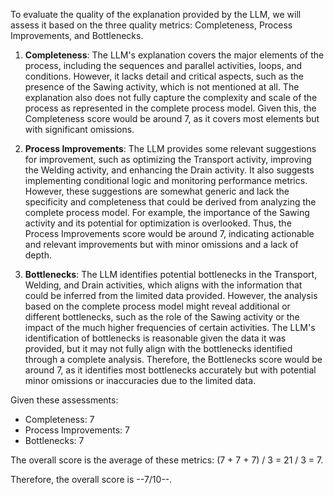 To evaluate the quality of the explanation provided by the LLM, we will assess it based on the three quality metrics: Completeness, Process Improvements, and Bottlenecks.

1. **Completeness**: The LLM's explanation covers the major elements of the process, including the sequences and parallel activities, loops, and conditions. However, it lacks detail and critical aspects, such as the presence of the Sawing activity, which is not mentioned at all. The explanation also does not fully capture the complexity and scale of the process as represented in the complete process model. Given this, the Completeness score would be around 7, as it covers most elements but with significant omissions.

2. **Process Improvements**: The LLM provides some relevant suggestions for improvement, such as optimizing the Transport activity, improving the Welding activity, and enhancing the Drain activity. It also suggests implementing conditional logic and monitoring performance metrics. However, these suggestions are somewhat generic and lack the specificity and completeness that could be derived from analyzing the complete process model. For example, the importance of the Sawing activity and its potential for optimization is overlooked. Thus, the Process Improvements score would be around 7, indicating actionable and relevant improvements but with minor omissions and a lack of depth.

3. **Bottlenecks**: The LLM identifies potential bottlenecks in the Transport, Welding, and Drain activities, which aligns with the information that could be inferred from the limited data provided. However, the analysis based on the complete process model might reveal additional or different bottlenecks, such as the role of the Sawing activity or the impact of the much higher frequencies of certain activities. The LLM's identification of bottlenecks is reasonable given the data it was provided, but it may not fully align with the bottlenecks identified through a complete analysis. Therefore, the Bottlenecks score would be around 7, as it identifies most bottlenecks accurately but with potential minor omissions or inaccuracies due to the limited data.

Given these assessments:
- Completeness: 7
- Process Improvements: 7
- Bottlenecks: 7

The overall score is the average of these metrics: (7 + 7 + 7) / 3 = 21 / 3 = 7.

Therefore, the overall score is --7/10--.